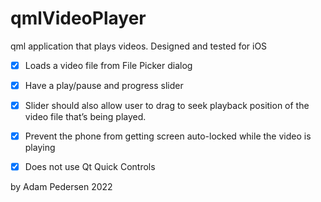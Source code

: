 # qmlVideoPlayer
qml application that plays videos.
Designed and tested for iOS
- [x] Loads a video file from File Picker dialog 
- [x] Have a play/pause and progress slider 
- [x] Slider should also allow user to drag to seek playback position of the video file that’s being played. 
- [x] Prevent the phone from getting screen auto-locked while the video is playing 
- [x] Does not use Qt Quick Controls


by Adam Pedersen 2022
